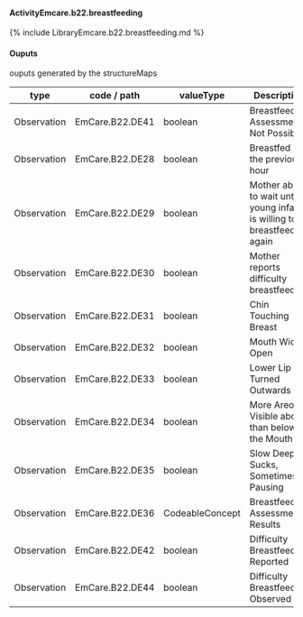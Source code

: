 #### ActivityEmcare.b22.breastfeeding

{% include LibraryEmcare.b22.breastfeeding.md %}
#### Ouputs

ouputs generated by the structureMaps

| type | code / path | valueType | Description |
|---|---|---|---|
| Observation | EmCare.B22.DE41 | boolean | Breastfeeding Assessment Not Possible |
| Observation | EmCare.B22.DE28 | boolean | Breastfed in the previous hour |
| Observation | EmCare.B22.DE29 | boolean | Mother able to wait until young infant is willing to breastfeed again |
| Observation | EmCare.B22.DE30 | boolean | Mother reports difficulty breastfeeding |
| Observation | EmCare.B22.DE31 | boolean | Chin Touching Breast |
| Observation | EmCare.B22.DE32 | boolean | Mouth Wide Open |
| Observation | EmCare.B22.DE33 | boolean | Lower Lip Turned Outwards |
| Observation | EmCare.B22.DE34 | boolean | More Areola Visible above than below the Mouth |
| Observation | EmCare.B22.DE35 | boolean | Slow Deep Sucks, Sometimes Pausing |
| Observation | EmCare.B22.DE36 | CodeableConcept | Breastfeeding Assessment Results |
| Observation | EmCare.B22.DE42 | boolean | Difficulty Breastfeeding Reported |
| Observation | EmCare.B22.DE44 | boolean | Difficulty Breastfeeding Observed |

